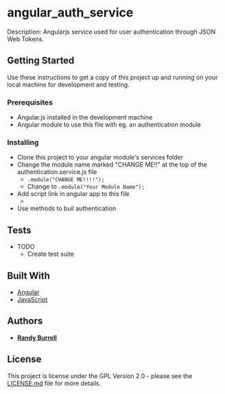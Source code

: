 # angular_auth_service
  Description: Angularjs service used for user authentication
  through JSON Web Tokens.

## Getting Started

Use these instructions to get a copy of this project up and running on your local machine for development and testing.

### Prerequisites

* Angular.js installed in the development machine
* Angular module to use this file with eg. an authentication module

### Installing

* Clone this project to your angular module's services folder
* Change the module name marked "CHANGE ME!!" at the top of the authentication.service.js file
    * ```.module("CHANGE ME!!!!");```
    * Change to ```.module("Your Module Name");```
* Add script link in angular app to this file
    * <script scr="Path to auth.service.js file goes here"></script>
* Use methods to buil authentication

## Tests

* TODO
    * Create test suite

## Built With

* [Angular](https://angularjs.org/)
* [JavaScript](https://developer.mozilla.org/en-US/docs/Web/JavaScript/Reference)

## Authors

* [**Randy Burrell**](https://www.randyburrell.info)

## License

This project is license under the GPL Version 2.0 - please see the [LICENSE.md](https://github.com/Randy1Burrell/angular_auth_service/blob/master/LICENSE) file for more details.
